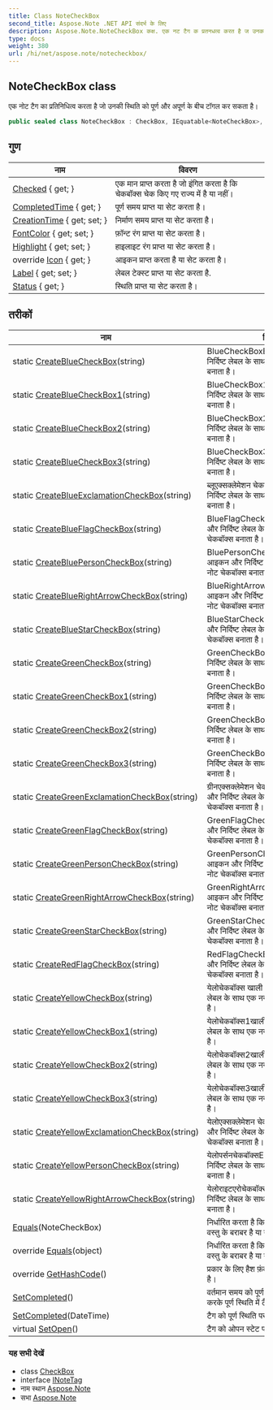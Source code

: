 ```yaml
---
title: Class NoteCheckBox
second_title: Aspose.Note .NET API संदर्भ के लिए
description: Aspose.Note.NoteCheckBox कक्ष. एक नट टैग क प्रतनधत्व करत है ज उनक स्थत क पूर्ण और अपूर्ण के बच टगल कर सकत है
type: docs
weight: 380
url: /hi/net/aspose.note/notecheckbox/
---
```

## NoteCheckBox class

एक नोट टैग का प्रतिनिधित्व करता है जो उनकी स्थिति को पूर्ण और अपूर्ण के बीच टॉगल कर सकता है।

```csharp
public sealed class NoteCheckBox : CheckBox, IEquatable<NoteCheckBox>, INoteTag
```

## गुण

| नाम | विवरण |
| --- | --- |
| [Checked](../../aspose.note/checkbox/checked/) { get; } | एक मान प्राप्त करता है जो इंगित करता है कि चेकबॉक्स चेक किए गए राज्य में है या नहीं। |
| [CompletedTime](../../aspose.note/checkbox/completedtime/) { get; } | पूर्ण समय प्राप्त या सेट करता है। |
| [CreationTime](../../aspose.note/checkbox/creationtime/) { get; set; } | निर्माण समय प्राप्त या सेट करता है। |
| [FontColor](../../aspose.note/notecheckbox/fontcolor/) { get; set; } | फ़ॉन्ट रंग प्राप्त या सेट करता है। |
| [Highlight](../../aspose.note/notecheckbox/highlight/) { get; set; } | हाइलाइट रंग प्राप्त या सेट करता है। |
| override [Icon](../../aspose.note/notecheckbox/icon/) { get; } | आइकन प्राप्त करता है या सेट करता है। |
| [Label](../../aspose.note/notecheckbox/label/) { get; set; } | लेबल टेक्स्ट प्राप्त या सेट करता है. |
| [Status](../../aspose.note/checkbox/status/) { get; } | स्थिति प्राप्त या सेट करता है। |

## तरीकों

| नाम | विवरण |
| --- | --- |
| static [CreateBlueCheckBox](../../aspose.note/notecheckbox/createbluecheckbox/)(string) | BlueCheckBoxEmpty आइकन और निर्दिष्ट लेबल के साथ एक नया नोट चेकबॉक्स बनाता है। |
| static [CreateBlueCheckBox1](../../aspose.note/notecheckbox/createbluecheckbox1/)(string) | BlueCheckBox1खाली आइकन और निर्दिष्ट लेबल के साथ एक नया नोट चेकबॉक्स बनाता है। |
| static [CreateBlueCheckBox2](../../aspose.note/notecheckbox/createbluecheckbox2/)(string) | BlueCheckBox2Empty आइकन और निर्दिष्ट लेबल के साथ एक नया नोट चेकबॉक्स बनाता है। |
| static [CreateBlueCheckBox3](../../aspose.note/notecheckbox/createbluecheckbox3/)(string) | BlueCheckBox3Empty आइकन और निर्दिष्ट लेबल के साथ एक नया नोट चेकबॉक्स बनाता है। |
| static [CreateBlueExclamationCheckBox](../../aspose.note/notecheckbox/createblueexclamationcheckbox/)(string) | ब्लूएक्सक्लेमेशन चेकबॉक्स खाली आइकन और निर्दिष्ट लेबल के साथ एक नया नोट चेकबॉक्स बनाता है। |
| static [CreateBlueFlagCheckBox](../../aspose.note/notecheckbox/createblueflagcheckbox/)(string) | BlueFlagCheckBoxEmpty आइकन और निर्दिष्ट लेबल के साथ एक नया नोट चेकबॉक्स बनाता है। |
| static [CreateBluePersonCheckBox](../../aspose.note/notecheckbox/createbluepersoncheckbox/)(string) | BluePersonCheckBoxEmpty आइकन और निर्दिष्ट लेबल के साथ एक नया नोट चेकबॉक्स बनाता है। |
| static [CreateBlueRightArrowCheckBox](../../aspose.note/notecheckbox/createbluerightarrowcheckbox/)(string) | BlueRightArrowCheckBoxEmpty आइकन और निर्दिष्ट लेबल के साथ एक नया नोट चेकबॉक्स बनाता है। |
| static [CreateBlueStarCheckBox](../../aspose.note/notecheckbox/createbluestarcheckbox/)(string) | BlueStarCheckBoxEmpty आइकन और निर्दिष्ट लेबल के साथ एक नया नोट चेकबॉक्स बनाता है। |
| static [CreateGreenCheckBox](../../aspose.note/notecheckbox/creategreencheckbox/)(string) | GreenCheckBoxEmpty आइकन और निर्दिष्ट लेबल के साथ एक नया नोट चेकबॉक्स बनाता है। |
| static [CreateGreenCheckBox1](../../aspose.note/notecheckbox/creategreencheckbox1/)(string) | GreenCheckBox1खाली आइकन और निर्दिष्ट लेबल के साथ एक नया नोट चेकबॉक्स बनाता है। |
| static [CreateGreenCheckBox2](../../aspose.note/notecheckbox/creategreencheckbox2/)(string) | GreenCheckBox2Empty आइकन और निर्दिष्ट लेबल के साथ एक नया नोट चेकबॉक्स बनाता है। |
| static [CreateGreenCheckBox3](../../aspose.note/notecheckbox/creategreencheckbox3/)(string) | GreenCheckBox3Empty आइकन और निर्दिष्ट लेबल के साथ एक नया नोट चेकबॉक्स बनाता है। |
| static [CreateGreenExclamationCheckBox](../../aspose.note/notecheckbox/creategreenexclamationcheckbox/)(string) | ग्रीनएक्सक्लेमेशन चेकबॉक्स खाली आइकन और निर्दिष्ट लेबल के साथ एक नया नोट चेकबॉक्स बनाता है। |
| static [CreateGreenFlagCheckBox](../../aspose.note/notecheckbox/creategreenflagcheckbox/)(string) | GreenFlagCheckBoxEmpty आइकन और निर्दिष्ट लेबल के साथ एक नया नोट चेकबॉक्स बनाता है। |
| static [CreateGreenPersonCheckBox](../../aspose.note/notecheckbox/creategreenpersoncheckbox/)(string) | GreenPersonCheckBoxEmpty आइकन और निर्दिष्ट लेबल के साथ एक नया नोट चेकबॉक्स बनाता है। |
| static [CreateGreenRightArrowCheckBox](../../aspose.note/notecheckbox/creategreenrightarrowcheckbox/)(string) | GreenRightArrowCheckBoxEmpty आइकन और निर्दिष्ट लेबल के साथ एक नया नोट चेकबॉक्स बनाता है। |
| static [CreateGreenStarCheckBox](../../aspose.note/notecheckbox/creategreenstarcheckbox/)(string) | GreenStarCheckBoxEmpty आइकन और निर्दिष्ट लेबल के साथ एक नया नोट चेकबॉक्स बनाता है। |
| static [CreateRedFlagCheckBox](../../aspose.note/notecheckbox/createredflagcheckbox/)(string) | RedFlagCheckBoxEmpty आइकन और निर्दिष्ट लेबल के साथ एक नया नोट चेकबॉक्स बनाता है। |
| static [CreateYellowCheckBox](../../aspose.note/notecheckbox/createyellowcheckbox/)(string) | येलोचेकबॉक्स खाली आइकन और निर्दिष्ट लेबल के साथ एक नया नोट चेकबॉक्स बनाता है। |
| static [CreateYellowCheckBox1](../../aspose.note/notecheckbox/createyellowcheckbox1/)(string) | येलोचेकबॉक्स1खाली आइकन और निर्दिष्ट लेबल के साथ एक नया नोट चेकबॉक्स बनाता है। |
| static [CreateYellowCheckBox2](../../aspose.note/notecheckbox/createyellowcheckbox2/)(string) | येलोचेकबॉक्स2खाली आइकन और निर्दिष्ट लेबल के साथ एक नया नोट चेकबॉक्स बनाता है। |
| static [CreateYellowCheckBox3](../../aspose.note/notecheckbox/createyellowcheckbox3/)(string) | येलोचेकबॉक्स3खाली आइकन और निर्दिष्ट लेबल के साथ एक नया नोट चेकबॉक्स बनाता है। |
| static [CreateYellowExclamationCheckBox](../../aspose.note/notecheckbox/createyellowexclamationcheckbox/)(string) | येलोएक्सक्लेमेशन चेकबॉक्स खाली आइकन और निर्दिष्ट लेबल के साथ एक नया नोट चेकबॉक्स बनाता है। |
| static [CreateYellowPersonCheckBox](../../aspose.note/notecheckbox/createyellowpersoncheckbox/)(string) | येलोपर्सनचेकबॉक्सEmpty आइकन और निर्दिष्ट लेबल के साथ एक नया नोट चेकबॉक्स बनाता है। |
| static [CreateYellowRightArrowCheckBox](../../aspose.note/notecheckbox/createyellowrightarrowcheckbox/)(string) | येलोराइटएरोचेकबॉक्सEmpty आइकन और निर्दिष्ट लेबल के साथ एक नया नोट चेकबॉक्स बनाता है। |
| [Equals](../../aspose.note/notecheckbox/equals/#equals)(NoteCheckBox) | निर्धारित करता है कि निर्दिष्ट वस्तु वर्तमान वस्तु के बराबर है या नहीं। |
| override [Equals](../../aspose.note/notecheckbox/equals/#equals_1)(object) | निर्धारित करता है कि निर्दिष्ट वस्तु वर्तमान वस्तु के बराबर है या नहीं। |
| override [GetHashCode](../../aspose.note/notecheckbox/gethashcode/)() | प्रकार के लिए हैश फ़ंक्शन के रूप में कार्य करता है। |
| [SetCompleted](../../aspose.note/checkbox/setcompleted/)() | वर्तमान समय को पूर्ण समय के रूप में उपयोग करके पूर्ण स्थिति में टैग सेट करता है। |
| [SetCompleted](../../aspose.note/checkbox/setcompleted/)(DateTime) | टैग को पूर्ण स्थिति पर सेट करता है। |
| virtual [SetOpen](../../aspose.note/checkbox/setopen/)() | टैग को ओपन स्टेट पर सेट करता है। |

### यह सभी देखें

* class [CheckBox](../checkbox/)
* interface [INoteTag](../inotetag/)
* नाम स्थान [Aspose.Note](../../aspose.note/)
* सभा [Aspose.Note](../../)


